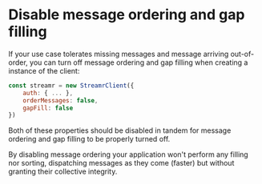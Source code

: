# Disable message ordering and gap filling

If your use case tolerates missing messages and message arriving out-of-order, you can turn off message ordering and gap filling when creating a instance of the client:

```js
const streamr = new StreamrClient({
    auth: { ... },
    orderMessages: false,
    gapFill: false
})
```

Both of these properties should be disabled in tandem for message ordering and gap filling to be properly turned off.

By disabling message ordering your application won't perform any filling nor sorting, dispatching messages as they come (faster) but without granting their collective integrity.
